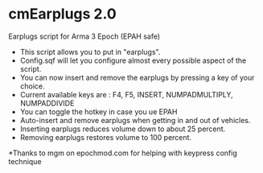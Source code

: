 # cmEarplugs 2.0
Earplugs script for Arma 3 Epoch (EPAH safe)

- This script allows you to put in "earplugs".
- Config.sqf will let you configure almost every possible aspect of the script.
- You can now insert and remove the earplugs by pressing a key of your choice. 
- Current available keys are : F4, F5, INSERT, NUMPADMULTIPLY, NUMPADDIVIDE
- You can toggle the hotkey in case you ue EPAH
- Auto-insert and remove earplugs when getting in and out of vehicles.
- Inserting earplugs reduces volume down to about 25 percent.
- Removing earplugs restores volume to 100 percent.


*Thanks to mgm on epochmod.com for helping with keypress config technique


